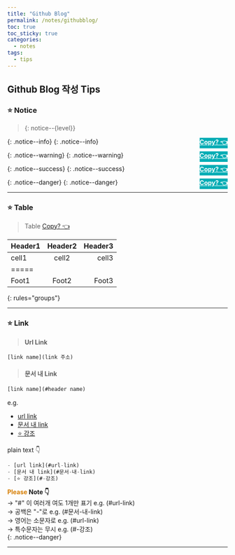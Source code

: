 ```yaml
---
title: "Github Blog"
permalink: /notes/githubblog/
toc: true
toc_sticky: true
categories:
  - notes 
tags:
  - tips
---
```


## Github Blog 작성 Tips  
### ⭐ Notice
> {: notice--{level}}

\{: .notice\-\-info}<a href="#this" style="color: white; float: right;" class="copy btn btn--info">Copy? 👈</a>
{: .notice--info}

\{: .notice\-\-warning}<a href="#this" style="color: white; float: right;" class="copy btn btn--warning">Copy? 👈</a>
{: .notice--warning}

\{: .notice\-\-success}<a href="#this" style="color: white; float: right;" class="copy btn btn--success">Copy? 👈</a>
{: .notice--success}

\{: .notice\-\-danger}<a href="#this" style="color: white; float: right;" class="copy btn btn--danger">Copy? 👈</a>
{: .notice--danger}

---

### ⭐ Table
> Table <a href="#this" id="AnchorTableCopy" class="btn">Copy? 👈</a> 

| Header1 | Header2 | Header3 |
|:--------|:-------:|--------:|
| cell1   | cell2   | cell3   |
|=====
| Foot1   | Foot2   | Foot3
{: rules="groups"}


---

### ⭐️ Link
> #### Url Link
```javascript
[link name](link 주소)
```

> #### 문서 내 Link
```javascript
[link name](#header name)
```

e.g.
- [url link](#url-link)
- [문서 내 link](#문서-내-link)
- [⭐️ 강조](#️-강조)

plain text 👇
```javascript
- [url link](#url-link)
- [문서 내 link](#문서-내-link)
- [⭐️ 강조](#️-강조)
```
        
**<span style="color: #d67f05;">Please</span> Note 👇**   
→ "#" 이 여러개 여도 1개만 표기 e.g. (#url-link)  
→ 공백은 "-"로 e.g. (#문서-내-link)  
→ 영어는 소문자로 e.g. (#url-link)  
→ 특수문자는  무시 e.g. (#️-강조)  
{: .notice--danger}

---

<style>
.copy{float: right; background-color: #00adb5; color: white; font-weight: bolder;}

.arrow_box {
  display: block;
  position: absolute;
  width: 70px;
  text-align: center;
  padding: 8px;
  left: 55px;
  -webkit-border-radius: 8px;
  -moz-border-radius: 8px;  
  border-radius: 8px;
  background: #333;
  color: #fff;
  font-size: 14px;
}

.arrow_box:after {
  position: absolute;
  bottom: 100%;
  left: 50%;
  width: 0;
  height: 0;
  margin-left: -10px;
  border: solid transparent;
  border-color: rgba(51, 51, 51, 0);
  border-bottom-color: #333;
  border-width: 10px;
  pointer-events: none;
  content: " ";
}

</style>

<script>

document.addEventListener("DOMContentLoaded", function(){

  $(".copy").bind("click", function(e){
  
    let _this = $(this);
    let thisText = _this.text();
    let copyText = _this.parent().text().replace(thisText, '').trim();

    copyTextToClipBoard(copyText);
    printTextAfterCopy(e);

  });
  
  $("#AnchorTableCopy").bind("click", function(e){
    
    let copyText = "";
    copyText += "| Header1 | Header2 |";
    copyText += "\n";
    copyText += "|:-------:|:-------:|";
    copyText += "\n";
    copyText += "| cell1   | cell2   |";

    copyTextToClipBoard(copyText);
    printTextAfterCopy(e);

  });

  const copyTextToClipBoard = function(sourceText){
    let tempElem = document.createElement('textarea');
    tempElem.value = sourceText;
    document.body.appendChild(tempElem);
    tempElem.select();
    document.execCommand("copy");
    document.body.removeChild(tempElem);
  };

  const printTextAfterCopy = function(e){
    let x = (e.pageX - 33) + "px";
    let y = e.pageY + "px";
    let floatObj = '<p class="arrow_box" style="left:'+x+'; top: '+y+'">Copied!</p>';
    $("body").append(floatObj);
    setTimeout(function() {
       $(".arrow_box").remove();
    }, 700);
  }

});
</script>
